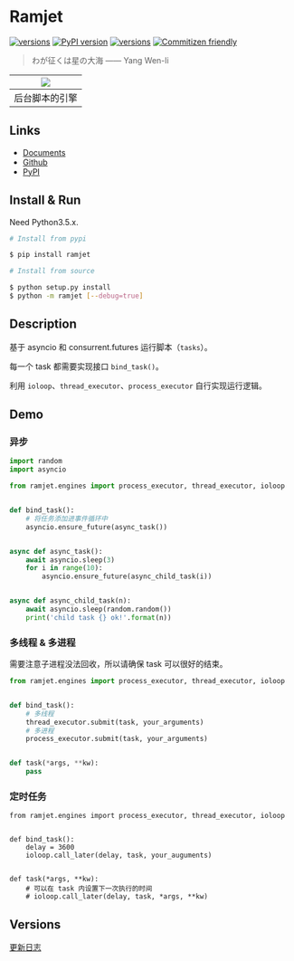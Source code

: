 Ramjet
===

[![versions](https://img.shields.io/badge/version-v1.3-blue.svg)]()
[![PyPI version](https://badge.fury.io/py/ramjet.svg)](https://badge.fury.io/py/ramjet)
[![versions](https://img.shields.io/badge/license-MIT/Apache-blue.svg)]()
[![Commitizen friendly](https://img.shields.io/badge/commitizen-friendly-brightgreen.svg)](http://commitizen.github.io/cz-cli/)

> わが征くは星の大海 —— Yang Wen-li

| ![](http://7xjvpy.dl1.z0.glb.clouddn.com/ramjet.jpg) |
|:--:|
| 后台脚本的引擎 |


## Links

  - [Documents](http://laisky.github.io/ramjet/)
  - [Github](https://github.com/Laisky/ramjet)
  - [PyPI](https://pypi.python.org/pypi/ramjet)


## Install & Run

Need Python3.5.x.

```sh
# Install from pypi

$ pip install ramjet
```

```sh
# Install from source

$ python setup.py install
$ python -m ramjet [--debug=true]
```


## Description

基于 asyncio 和 consurrent.futures 运行脚本（`tasks`）。

每一个 task 都需要实现接口 `bind_task()`。

利用 `ioloop`、`thread_executor`、`process_executor` 自行实现运行逻辑。


## Demo

### 异步

```py
import random
import asyncio

from ramjet.engines import process_executor, thread_executor, ioloop


def bind_task():
    # 将任务添加进事件循环中
    asyncio.ensure_future(async_task())


async def async_task():
    await asyncio.sleep(3)
    for i in range(10):
        asyncio.ensure_future(async_child_task(i))


async def async_child_task(n):
    await asyncio.sleep(random.random())
    print('child task {} ok!'.format(n))

```

### 多线程 & 多进程

需要注意子进程没法回收，所以请确保 task 可以很好的结束。

```py
from ramjet.engines import process_executor, thread_executor, ioloop


def bind_task():
    # 多线程
    thread_executor.submit(task, your_arguments)
    # 多进程
    process_executor.submit(task, your_arguments)


def task(*args, **kw):
    pass

```

### 定时任务

```
from ramjet.engines import process_executor, thread_executor, ioloop


def bind_task():
    delay = 3600
    ioloop.call_later(delay, task, your_auguments)


def task(*args, **kw):
    # 可以在 task 内设置下一次执行的时间
    # ioloop.call_later(delay, task, *args, **kw)
```

## Versions

[更新日志](https://github.com/Laisky/ramjet/blob/master/CHANGELOG.md)
